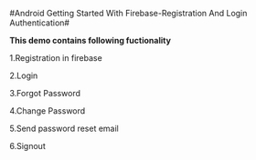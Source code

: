 #Android Getting Started With Firebase-Registration And Login Authentication#

**This demo contains following fuctionality**
 
 1.Registration in firebase
 
 2.Login 
 
 3.Forgot Password
 
 4.Change Password
 
 5.Send password reset email
 
 6.Signout
